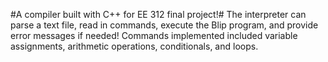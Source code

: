 #A compiler built with C++ for EE 312 final project!#
The interpreter can parse a text file, read in commands, execute the Blip program, and provide error messages if needed! Commands implemented included variable assignments, arithmetic operations, conditionals, and loops.
 
